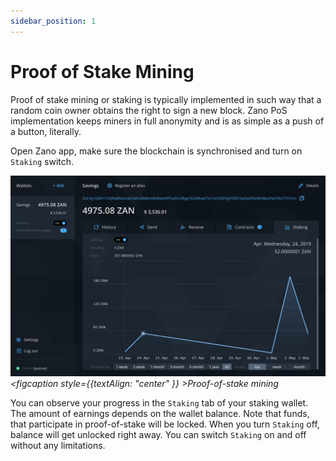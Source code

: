 ```yaml
---
sidebar_position: 1
---
```


# Proof of Stake Mining

Proof of stake mining or staking is typically implemented in such way that a random coin owner obtains the right to sign a new block. Zano PoS implementation keeps miners in full anonymity and is as simple as a push of a button, literally.

Open Zano app, make sure the blockchain is synchronised and turn on `Staking` switch.

![alt proof-of-stake-mining](../../static/img/mine/proof-of-stake-mining/proof-of-stake-mining.png "proof-of-stake-mining")_<figcaption style={{textAlign: "center" }} >Proof-of-stake mining</figcaption>_

You can observe your progress in the `Staking` tab of your staking wallet. The amount of earnings depends on the wallet balance. Note that funds, that participate in proof-of-stake will be locked. When you turn `Staking` off, balance will get unlocked right away. You can switch `Staking` on and off without any limitations.
